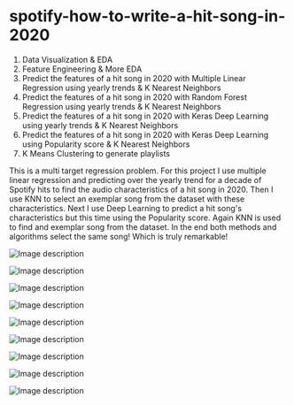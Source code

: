 # spotify-how-to-write-a-hit-song-in-2020


1) Data Visualization & EDA
2) Feature Engineering & More EDA
3) Predict the features of a hit song in 2020 with Multiple Linear Regression using yearly trends & K Nearest Neighbors
4) Predict the features of a hit song in 2020 with Random Forest Regression using yearly trends & K Nearest Neighbors
5) Predict the features of a hit song in 2020 with Keras Deep Learning using yearly trends & K Nearest Neighbors
6) Predict the features of a hit song in 2020 with Keras Deep Learning using Popularity score & K Nearest Neighbors
7) K Means Clustering to generate playlists

This is a multi target regression problem. 
For this project I use multiple linear regression and predicting over the yearly trend for a decade of Spotify hits to find the audio characteristics of a hit song in 2020. Then I use KNN to select an exemplar song from the dataset with these characteristics. 
Next I use Deep Learning to predict a hit song's characteristics but this time using the Popularity score. Again KNN is used to find and exemplar song from the dataset.
In the end both methods and algorithms select the same song! Which is truly remarkable!


![Image description](https://github.com/sam-brady/spotify-how-to-write-a-hit-song/blob/master/images/Screen%20Shot%202020-04-17%20at%206.58.57%20AM.png)

![Image description](https://github.com/sam-brady/spotify-how-to-write-a-hit-song/blob/master/images/Screen%20Shot%202020-04-17%20at%207.01.44%20AM.png)


![Image description](https://github.com/sam-brady/spotify-how-to-write-a-hit-song/blob/master/images/Screen%20Shot%202020-04-17%20at%206.58.24%20AM.png)

![Image description](https://github.com/sam-brady/spotify-how-to-write-a-hit-song/blob/master/images/Screen%20Shot%202020-04-17%20at%206.58.41%20AM.png)


![Image description](https://github.com/sam-brady/spotify-how-to-write-a-hit-song/blob/master/images/Screen%20Shot%202020-04-17%20at%206.59.12%20AM.png)

![Image description](https://github.com/sam-brady/spotify-how-to-write-a-hit-song/blob/master/images/Screen%20Shot%202020-04-17%20at%206.23.28%20PM.png)







![Image description](https://github.com/sam-brady/spotify-how-to-write-a-hit-song/blob/master/images/Screen%20Shot%202020-04-17%20at%207.00.35%20AM.png)

![Image description](https://github.com/sam-brady/spotify-how-to-write-a-hit-song/blob/master/images/Screen%20Shot%202020-04-17%20at%207.00.53%20AM.png)

![Image description](https://github.com/sam-brady/spotify-how-to-write-a-hit-song/blob/master/images/Screen%20Shot%202020-04-17%20at%207.01.03%20AM.png)


